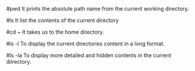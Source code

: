 #pwd
It prints the absolute path name from the current working directory.

#ls
It list the contents of the current directory

#cd ~
It takes us to the home directory.

#ls -l
To display the current directories content in a long format.

#ls -la
To display more detailed and hidden contents in the current diirectory.
